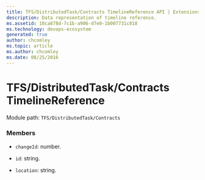 ```yaml
---
title: TFS/DistributedTask/Contracts TimelineReference API | Extensions for Azure DevOps Services
description: Data representation of timeline reference.
ms.assetid: 10ca878d-7c1b-a906-d7e0-1b007731c818
ms.technology: devops-ecosystem
generated: true
author: chcomley
ms.topic: article
ms.author: chcomley
ms.date: 08/25/2016
---
```


# TFS/DistributedTask/Contracts TimelineReference

Module path: `TFS/DistributedTask/Contracts`

### Members

- `changeId`: number.

- `id`: string.

- `location`: string.

